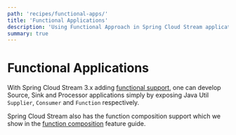 ```yaml
---
path: 'recipes/functional-apps/'
title: 'Functional Applications'
description: 'Using Functional Approach in Spring Cloud Stream applications'
summary: true
---
```


# Functional Applications

With Spring Cloud Stream 3.x adding [functional support](https://cloud.spring.io/spring-cloud-static/spring-cloud-stream/current/reference/html/spring-cloud-stream.html#spring-cloud-stream-overview-producing-consuming-messages), one can develop Source, Sink and Processor applications simply by exposing Java Util `Supplier`, `Consumer` and `Function` respectively.

Spring Cloud Stream also has the function composition support which we show in the [function composition](%currentPath%/feature-guides/streams/function-composition) feature guide.
